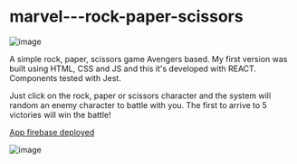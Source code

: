 
# marvel---rock-paper-scissors
![image](https://user-images.githubusercontent.com/85759378/161845820-c9c133f4-738e-4d04-8040-8b77badc6e33.png)

A simple rock, paper, scissors game Avengers based. My first version was built using HTML, CSS and JS and this it's developed with REACT.
Components tested with Jest.

Just click on the rock, paper or scissors character and the system will random an enemy character to battle with you.
The first to arrive to 5 victories will win the battle!

<a href="https://marvel-rockpaperscissors.web.app/">App firebase deployed</a>

![image](https://user-images.githubusercontent.com/85759378/162770646-28bf37ff-e362-418d-a28e-696634bb1882.png)

